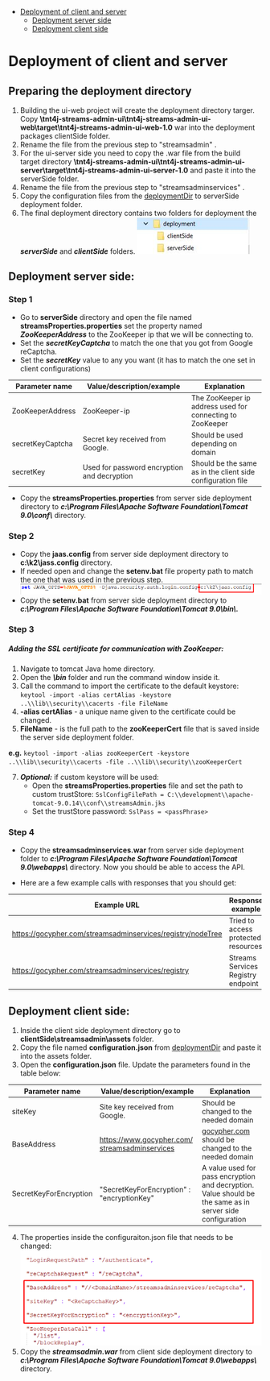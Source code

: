 - [Deployment of client and server](#deployment-of-client-and-server)
  - [Deployment server side](#deployment-server-side)
  - [Deployment client side](#deployment-client-side)

# Deployment of client and server
## Preparing the deployment directory
1. Building the ui-web project will create the deployment directory targer. Copy **\tnt4j-streams-admin-ui\tnt4j-streams-admin-ui-web\target\tnt4j-streams-admin-ui-web-1.0** war into the deployment packages clientSide folder.
2. Rename the file from the previous step to "streamsadmin" .
3. For the ui-server side you need to copy the .war file from the build target directory **\tnt4j-streams-admin-ui\tnt4j-streams-admin-ui-server\target\tnt4j-streams-admin-ui-server-1.0** and paste it into the serverSide folder.
4. Rename the file from the previous step to "streamsadminservices" .
5. Copy the configuration files from the [deploymentDir](/tnt4j-streams-admin-ui/config/ui-server) to serverSide deployment folder.
6. The final deployment directory contains two folders for deployment the
    ***serverSide*** and ***clientSide*** folders.
![](./serverSide/1.png)
## Deployment server side: 

### Step 1

-   Go to **serverSide** directory and open the file  named **streamsProperties.properties** set the property named ***ZooKeeperAddress*** to the ZooKeeper ip that we will be connecting to.
-   Set the ***secretKeyCaptcha***  to match the one that you got from Google reCaptcha.
-   Set the ***secretKey*** value to any you want (it has to match the one set in client configurations)

|  Parameter name   |   Value/description/example |  Explanation |
| --- | --- | --- |
|  ZooKeeperAddress  |  ZooKeeper-ip   |  The ZooKeeper ip address used for connecting to ZooKeeper|
|  secretKeyCaptcha | Secret key received from Google. | Should be used depending on domain|
| secretKey | Used for password encryption and decryption | Should be the same as in the client side configuration file |

-   Copy the **streamsProperties.properties** from server side deployment directory to ***c:\\Program Files\\Apache Software  Foundation\\Tomcat 9.0\\conf\\*** directory.

### Step 2

-   Copy the **jaas.config** from server side deployment directory 
    to **c:\\k2\\jass.config** directory.
-   If needed open and change the **setenv.bat** file property path to
    match the one that was used in the previous step.
    ![](./serverSide/4.png)
-   Copy the **setenv.bat** from server side deployment directory to
    ***c:\\Program Files\\Apache Software Foundation\\Tomcat
    9.0\\bin\\.***

### Step 3

##### Adding the SSL certificate for communication with ZooKeeper:

1.  Navigate to tomcat Java home directory.
2.  Open the ***\\bin*** folder and run the command window inside it.
3.  Call the command to import the certificate to the default keystore:  
`keytool -import -alias certAlias -keystore ..\\lib\\security\\cacerts -file FileName`
4.  **-alias certAlias** - a unique name given to the certificate could be changed.
5.  **FileName** - is the full path to the **zooKeeperCert** file that is saved inside the server side deployment folder.

 **e.g.**  `keytool -import -alias zooKeeperCert -keystore ..\\lib\\security\\cacerts -file ..\\lib\\security\\zooKeeperCert`
 
7.   ***Optional:*** if custom keystore will be used:
      - Open the **streamsProperties.properties** file and set the path to custom trustStore: 
        `SslConfigFilePath = C:\\development\\apache-tomcat-9.0.14\\conf\\streamsAdmin.jks`
       - Set the trustStore password:
        `SslPass = <passPhrase>`
        
### Step 4 

-   Copy the **streamsadminservices.war** from server side deployment folder to ***c:\\Program Files\\Apache Software Foundation\\Tomcat 9.0\\webapps\\*** directory. Now you should be able to access the API.

- Here are a few example calls with responses that you should get:

| Example URL                           | Response example             |
| --- | --- |
| <https://gocypher.com/streamsadminservices/registry/nodeTree> | Tried to access protected resources |
| <https://gocypher.com/streamsadminservices/registry> | Streams Services Registry endpoint | 

## Deployment client side:

1.   Inside the client side deployment directory go to **clientSide\streamsadmin\assets** folder.
2.  Copy the file named **configuration.json** from [deploymentDir](/tnt4j-streams-admin-ui/config/ui-client) and paste it into the assets folder.
3. Open the **configuration.json** file. Update the parameters found in the table below:

| Parameter name | Value/description/example | Explanation           |
| -- | -- | -- |
| siteKey             |  Site key received from Google. |   Should be changed to the needed domain   |
| BaseAddress           | [https://www.gocypher.com/ streamsadminservices](https://gocypher.com/streamsadminservices/reCaptcha) | [gocypher.com](http://gocypher.com/) should be changed to the needed domain |
|SecretKeyForEncryption| "SecretKeyForEncryption" : "encryptionKey" | A value used for pass encryption and decryption. Value should be the same as in server side configuration |
4. The properties inside the configuraiton.json file that needs to be changed:
![](./serverSide/5.png)
5.  Copy the ***streamsadmin.war*** from client side deployment directory to ***c:\\Program Files\\Apache Software Foundation\\Tomcat 9.0\\webapps\\*** directory.